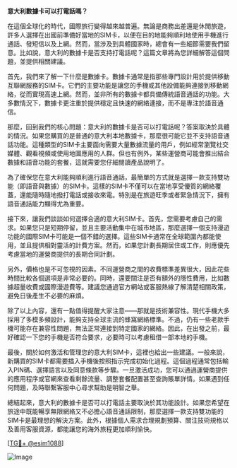 **意大利數據卡可以打電話嗎？**

在這個全球化的時代，國際旅行變得越來越普遍。無論是商務出差還是休閒旅遊，許多人選擇在出國前準備好當地的SIM卡，以便在目的地能夠順利地使用手機進行通話、發短信以及上網。然而，當涉及到具體國家時，總會有一些細節需要我們留意。比如說，意大利的數據卡是否支持打電話呢？這篇文章將為您詳細解答這個問題，並提供相關建議。

首先，我們來了解一下什麼是數據卡。數據卡通常是指那些專門設計用於提供移動互聯網服務的SIM卡。它們的主要功能是讓您的手機或其他設備能夠連接到移動網絡，從而實現高速上網。然而，並非所有的數據卡都具備傳統語音通話的功能。大多數情況下，數據卡更注重於提供穩定且快速的網絡連接，而不是專注於語音通信。

那麼，回到我們的核心問題：意大利的數據卡是否可以打電話呢？答案取決於具體的情況。如果您購買的是普通的意大利本地數據卡，那麼很可能它並不支持語音通話功能。這種類型的SIM卡主要面向需要大量數據流量的用戶，例如經常瀏覽社交媒體、觀看視頻或使用地圖應用的人群。但也有例外，某些運營商可能會推出結合數據和語音功能的套餐，這就需要您仔細閱讀產品說明了。

為了確保您在意大利能夠順利進行語音通話，最簡單的方式就是選擇一款支持雙功能（即語音與數據）的SIM卡。這樣的SIM卡不僅可以在當地享受優質的網絡覆蓋，還能隨時隨地撥打電話或接收來電。特別是在旅遊旺季或者緊急情況下，擁有語音通話能力顯得尤為重要。

接下來，讓我們談談如何選擇合適的意大利SIM卡。首先，您需要考慮自己的需求。如果您只是短期停留，並且主要活動集中在城市地區，那麼選擇一個支持漫遊功能的國際SIM卡可能是一個不錯的選擇。這些SIM卡通常在全球範圍內都能使用，並且提供相對靈活的計費方案。然而，如果您計劃長期居住或工作，則應優先考慮當地的運營商提供的長期合同計劃。

另外，價格也是不可忽視的因素。不同運營商之間的收費標準差異很大，因此花些時間比較各個選項是非常必要的。同時，還要關注是否有額外的隱性費用，比如數據超量收費或國際漫遊費等。建議您通過官方網站或客服熱線了解清楚相關政策，避免日後產生不必要的麻煩。

除了以上內容，還有一點值得提醒大家注意——那就是技術兼容性。現代手機大多採用了多模多頻設計，能夠支持全球主流的蜂窩網絡標準。不過，仍有一些老款手機可能存在兼容性問題，無法正常連接到特定國家的網絡。因此，在出發之前，最好確認一下您的手機是否符合要求，必要時可以考慮租借一部本地的手機。

最後，關於如何激活和管理您的意大利SIM卡，這裡也給出一些建議。一般來說，新購買的SIM卡都需要插入手機後按照指示完成初始化過程。這個過程通常包括輸入PIN碼、選擇語言以及同意條款等步驟。一旦激活成功，您可以通過運營商提供的應用程序或官網來查看剩餘流量、調整套餐配置甚至查詢賬單詳情。如果遇到任何問題，及時聯繫客服中心尋求幫助是明智之舉。

總結起來，意大利的數據卡是否可以打電話主要取決於其功能設計。如果您希望在旅途中既能暢享無限網絡又不必擔心語音通話限制，那麼選擇一款支持雙功能的SIM卡是最理想的解決方案。此外，根據個人需求合理規劃預算、關注技術規格以及善用客服資源，都能讓您的海外旅程更加順利愉快。

[[TG💪+ @esim1088](https://t.me/s/esim1088)]

![Image](https://i.postimg.cc/4NQfJmqS/Snipaste-2025-05-13-00-14-12.png)